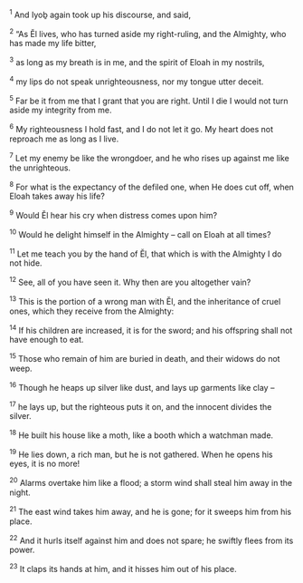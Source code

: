 <sup>1</sup> And Iyoḇ again took up his discourse, and said,

<sup>2</sup> “As Ĕl lives, who has turned aside my right-ruling, and the Almighty, who has made my life bitter,

<sup>3</sup> as long as my breath is in me, and the spirit of Eloah in my nostrils,

<sup>4</sup> my lips do not speak unrighteousness, nor my tongue utter deceit.

<sup>5</sup> Far be it from me that I grant that you are right. Until I die I would not turn aside my integrity from me.

<sup>6</sup> My righteousness I hold fast, and I do not let it go. My heart does not reproach me as long as I live.

<sup>7</sup> Let my enemy be like the wrongdoer, and he who rises up against me like the unrighteous.

<sup>8</sup> For what is the expectancy of the defiled one, when He does cut off, when Eloah takes away his life?

<sup>9</sup> Would Ĕl hear his cry when distress comes upon him?

<sup>10</sup> Would he delight himself in the Almighty – call on Eloah at all times?

<sup>11</sup> Let me teach you by the hand of Ĕl, that which is with the Almighty I do not hide.

<sup>12</sup> See, all of you have seen it. Why then are you altogether vain?

<sup>13</sup> This is the portion of a wrong man with Ĕl, and the inheritance of cruel ones, which they receive from the Almighty:

<sup>14</sup> If his children are increased, it is for the sword; and his offspring shall not have enough to eat.

<sup>15</sup> Those who remain of him are buried in death, and their widows do not weep.

<sup>16</sup> Though he heaps up silver like dust, and lays up garments like clay –

<sup>17</sup> he lays up, but the righteous puts it on, and the innocent divides the silver.

<sup>18</sup> He built his house like a moth, like a booth which a watchman made.

<sup>19</sup> He lies down, a rich man, but he is not gathered. When he opens his eyes, it is no more!

<sup>20</sup> Alarms overtake him like a flood; a storm wind shall steal him away in the night.

<sup>21</sup> The east wind takes him away, and he is gone; for it sweeps him from his place.

<sup>22</sup> And it hurls itself against him and does not spare; he swiftly flees from its power.

<sup>23</sup> It claps its hands at him, and it hisses him out of his place.


